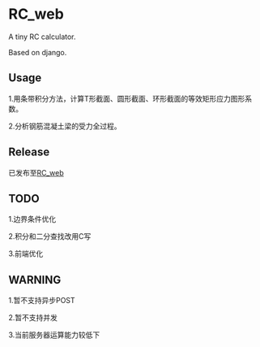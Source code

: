 # RC_web
A tiny RC calculator.  

Based on django.


## Usage
1.用条带积分方法，计算T形截面、圆形截面、环形截面的等效矩形应力图形系数。  

2.分析钢筋混凝土梁的受力全过程。

## Release
已发布至[RC_web](http://39.106.158.141/)  

## TODO
1.边界条件优化  

2.积分和二分查找改用C写

3.前端优化

## WARNING
1.暂不支持异步POST

2.暂不支持并发

3.当前服务器运算能力较低下

